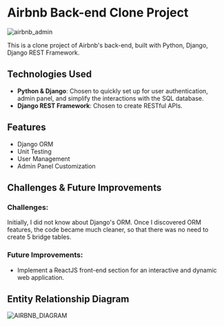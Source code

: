 # Airbnb Back-end Clone Project

![airbnb_admin](https://github.com/user-attachments/assets/59934262-3bd6-425e-b4d5-b3246308b271)

This is a clone project of Airbnb's back-end, built with Python, Django, Django REST Framework.

## Technologies Used

- **Python & Django**: Chosen to quickly set up for user authentication, admin panel, and simplify the interactions with the SQL database.
- **Django REST Framework**: Chosen to create RESTful APIs.

## Features

- Django ORM
- Unit Testing
- User Management
- Admin Panel Customization

## Challenges & Future Improvements

### Challenges:

Initially, I did not know about Django's ORM. Once I discovered ORM features, the code became much cleaner, so that there was no need to create 5 bridge tables.

### Future Improvements:

- Implement a ReactJS front-end section for an interactive and dynamic web application.

## Entity Relationship Diagram
![AIRBNB_DIAGRAM](https://github.com/user-attachments/assets/42652fb2-3c76-4ef9-b40f-a5fa4b0de9c6)

